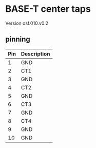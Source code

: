 # BASE-T center taps
Version osf.010.v0.2
## pinning
| Pin | Description |
| --- | ----------- |
| 1   | GND         |
| 2   | CT1 |
| 3   | GND |
| 4   | CT2 |
| 5   | GND |
| 6   | CT3 |
| 7   | GND |
| 8   | CT4 |
| 9   | GND |
| 10  | GND |


